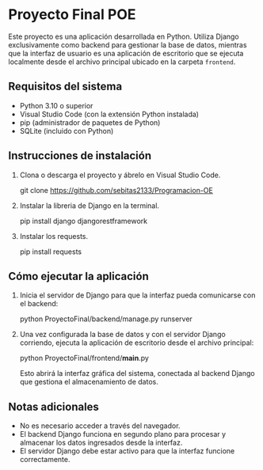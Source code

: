 # Proyecto Final POE
Este proyecto es una aplicación desarrollada en Python. Utiliza Django exclusivamente como backend para gestionar la base de datos, mientras que la interfaz de usuario es una aplicación de escritorio que se ejecuta localmente desde el archivo principal ubicado en la carpeta `frontend`.

## Requisitos del sistema
- Python 3.10 o superior
- Visual Studio Code (con la extensión Python instalada)
- pip (administrador de paquetes de Python)
- SQLite (incluido con Python)

## Instrucciones de instalación
1. Clona o descarga el proyecto y ábrelo en Visual Studio Code.

   git clone https://github.com/sebitas2133/Programacion-OE

2. Instalar la libreria de Django en la terminal.

   pip install django djangorestframework

3. Instalar los requests.

   pip install requests

## Cómo ejecutar la aplicación

1. Inicia el servidor de Django para que la interfaz pueda comunicarse con el backend:

   python ProyectoFinal/backend/manage.py runserver

2. Una vez configurada la base de datos y con el servidor Django corriendo, ejecuta la aplicación de escritorio desde el archivo principal:
 
   python ProyectoFinal/frontend/__main__.py

   Esto abrirá la interfaz gráfica del sistema, conectada al backend Django que gestiona el almacenamiento de datos.

## Notas adicionales
- No es necesario acceder a través del navegador.  
- El backend Django funciona en segundo plano para procesar y almacenar los datos ingresados desde la interfaz.    
- El servidor Django debe estar activo para que la interfaz funcione correctamente.
